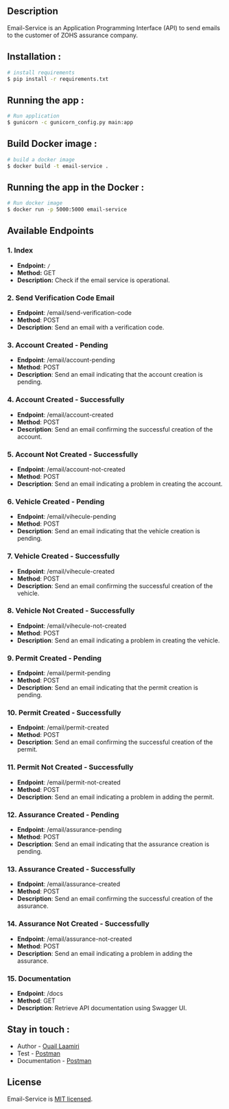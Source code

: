 ## Description

Email-Service is an Application Programming Interface (API) to send emails to the customer of ZOHS assurance company.
## Installation :
```bash
# install requirements
$ pip install -r requirements.txt 
```
## Running the app : 
```bash
# Run application
$ gunicorn -c gunicorn_config.py main:app
```
## Build Docker image : 
```bash
# build a docker image
$ docker build -t email-service .
```
## Running the app in the Docker : 
```bash
# Run docker image
$ docker run -p 5000:5000 email-service
```

## Available Endpoints

### 1. Index

- **Endpoint:** `/`
- **Method:** GET
- **Description:** Check if the email service is operational.

### 2. Send Verification Code Email

- **Endpoint**: /email/send-verification-code
- **Method**: POST
- **Description**: Send an email with a verification code.

### 3. Account Created - Pending

- **Endpoint**: /email/account-pending
- **Method**: POST
- **Description**: Send an email indicating that the account creation is pending.

### 4. Account Created - Successfully

- **Endpoint**: /email/account-created
- **Method**: POST
- **Description**: Send an email confirming the successful creation of the account.

### 5. Account Not Created - Successfully
- **Endpoint**: /email/account-not-created
- **Method**: POST
- **Description**: Send an email indicating a problem in creating the account.

### 6. Vehicle Created - Pending
- **Endpoint**: /email/vihecule-pending
- **Method**: POST
- **Description**: Send an email indicating that the vehicle creation is pending.

### 7. Vehicle Created - Successfully
- **Endpoint**: /email/vihecule-created
- **Method**: POST
- **Description**: Send an email confirming the successful creation of the vehicle.

### 8. Vehicle Not Created - Successfully
- **Endpoint**: /email/vihecule-not-created
- **Method**: POST
- **Description**: Send an email indicating a problem in creating the vehicle.

### 9. Permit Created - Pending
- **Endpoint**: /email/permit-pending
- **Method**: POST
- **Description**: Send an email indicating that the permit creation is pending.

### 10. Permit Created - Successfully
- **Endpoint**: /email/permit-created
- **Method**: POST
- **Description**: Send an email confirming the successful creation of the permit.

### 11. Permit Not Created - Successfully
- **Endpoint**: /email/permit-not-created
- **Method**: POST
- **Description**: Send an email indicating a problem in adding the permit.

### 12. Assurance Created - Pending
- **Endpoint**: /email/assurance-pending
- **Method**: POST
- **Description**: Send an email indicating that the assurance creation is pending.

### 13. Assurance Created - Successfully
- **Endpoint**: /email/assurance-created
- **Method**: POST
- **Description**: Send an email confirming the successful creation of the assurance.

### 14. Assurance Not Created - Successfully
- **Endpoint**: /email/assurance-not-created
- **Method**: POST
- **Description**: Send an email indicating a problem in adding the assurance.

### 15. Documentation
- **Endpoint**: /docs
- **Method**: GET
- **Description**: Retrieve API documentation using Swagger UI.











## Stay in touch :
- Author - [Ouail Laamiri](https://www.linkedin.com/in/ouaillaamiri/)
- Test - [Postman](https://www.postman.com/avionics-meteorologist-32935362/workspace/postman-api-fundamentals-student-expert/collection/29141176-d8a87c81-7d33-47bc-b379-e379f417a314?action=share&creator=29141176)
- Documentation - [Postman](https://documenter.getpostman.com/view/29141176/2s9Ykt3e4o
)

## License

Email-Service is [MIT licensed](LICENSE).

